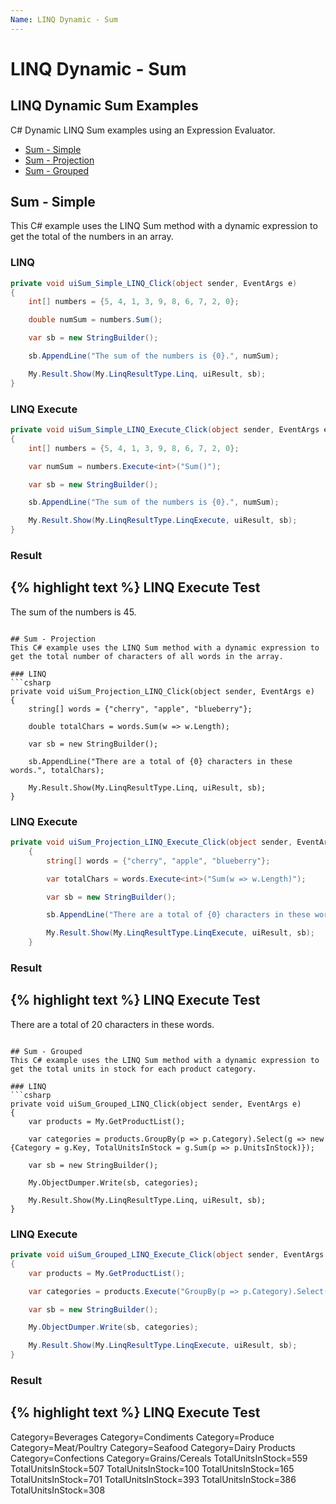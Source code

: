 ```yaml
---
Name: LINQ Dynamic - Sum
---
```


# LINQ Dynamic - Sum

## LINQ Dynamic Sum Examples
C# Dynamic LINQ Sum examples using an Expression Evaluator.

- [Sum - Simple](#sum---simple)
- [Sum - Projection](#sum---projection)
- [Sum - Grouped](#sum---grouped)

## Sum - Simple
This C# example uses the LINQ Sum method with a dynamic expression to get the total of the numbers in an array.

### LINQ
```csharp
private void uiSum_Simple_LINQ_Click(object sender, EventArgs e)
{
	int[] numbers = {5, 4, 1, 3, 9, 8, 6, 7, 2, 0};

	double numSum = numbers.Sum();

	var sb = new StringBuilder();

	sb.AppendLine("The sum of the numbers is {0}.", numSum);

	My.Result.Show(My.LinqResultType.Linq, uiResult, sb);
}
```

### LINQ Execute
```csharp
private void uiSum_Simple_LINQ_Execute_Click(object sender, EventArgs e)
{
	int[] numbers = {5, 4, 1, 3, 9, 8, 6, 7, 2, 0};

	var numSum = numbers.Execute<int>("Sum()");

	var sb = new StringBuilder();

	sb.AppendLine("The sum of the numbers is {0}.", numSum);

	My.Result.Show(My.LinqResultType.LinqExecute, uiResult, sb);
}
```

### Result
{% highlight text %}
LINQ Execute Test
------------------------------
The sum of the numbers is 45.

```

## Sum - Projection
This C# example uses the LINQ Sum method with a dynamic expression to get the total number of characters of all words in the array.

### LINQ
```csharp
private void uiSum_Projection_LINQ_Click(object sender, EventArgs e)
{
	string[] words = {"cherry", "apple", "blueberry"};

	double totalChars = words.Sum(w => w.Length);

	var sb = new StringBuilder();

	sb.AppendLine("There are a total of {0} characters in these words.", totalChars);

	My.Result.Show(My.LinqResultType.Linq, uiResult, sb);
}
```

### LINQ Execute
```csharp
private void uiSum_Projection_LINQ_Execute_Click(object sender, EventArgs e)
    {
        string[] words = {"cherry", "apple", "blueberry"};

        var totalChars = words.Execute<int>("Sum(w => w.Length)");

        var sb = new StringBuilder();

        sb.AppendLine("There are a total of {0} characters in these words.", totalChars);

        My.Result.Show(My.LinqResultType.LinqExecute, uiResult, sb);
    }
```

### Result
{% highlight text %}
LINQ Execute Test
------------------------------
There are a total of 20 characters in these words.

```

## Sum - Grouped
This C# example uses the LINQ Sum method with a dynamic expression to get the total units in stock for each product category.

### LINQ
```csharp
private void uiSum_Grouped_LINQ_Click(object sender, EventArgs e)
{
	var products = My.GetProductList();

	var categories = products.GroupBy(p => p.Category).Select(g => new {Category = g.Key, TotalUnitsInStock = g.Sum(p => p.UnitsInStock)});

	var sb = new StringBuilder();

	My.ObjectDumper.Write(sb, categories); 

	My.Result.Show(My.LinqResultType.Linq, uiResult, sb);
}
```

### LINQ Execute
```csharp
private void uiSum_Grouped_LINQ_Execute_Click(object sender, EventArgs e)
{
	var products = My.GetProductList();

	var categories = products.Execute("GroupBy(p => p.Category).Select(g => new { Category = g.Key, TotalUnitsInStock = g.Sum(p => p.UnitsInStock) })");

	var sb = new StringBuilder();

	My.ObjectDumper.Write(sb, categories);

	My.Result.Show(My.LinqResultType.LinqExecute, uiResult, sb);
}
```

### Result
{% highlight text %}
LINQ Execute Test
------------------------------
Category=Beverages 
Category=Condiments 
Category=Produce 
Category=Meat/Poultry 
Category=Seafood 
Category=Dairy Products 
Category=Confections 
Category=Grains/Cereals	TotalUnitsInStock=559 
TotalUnitsInStock=507 
TotalUnitsInStock=100 
TotalUnitsInStock=165 
TotalUnitsInStock=701 
TotalUnitsInStock=393 
TotalUnitsInStock=386 
TotalUnitsInStock=308

```

